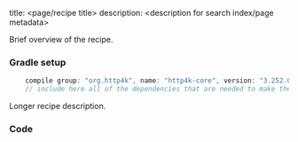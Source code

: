 title: <page/recipe title>
description: <description for search index/page metadata>

Brief overview of the recipe.

### Gradle setup
```groovy
    compile group: "org.http4k", name: "http4k-core", version: "3.252.0"
    // include here all of the dependencies that are needed to make the code run
```

Longer recipe description.

### Code [<img class="octocat"/>](https://github.com/http4k/http4k/blob/master/src/docs/cookbook/<folder>/example.kt)

<script src="https://gist-it.appspot.com/https://github.com/http4k/http4k/blob/master/src/docs/cookbook/<folder>/example.kt"></script>
```
